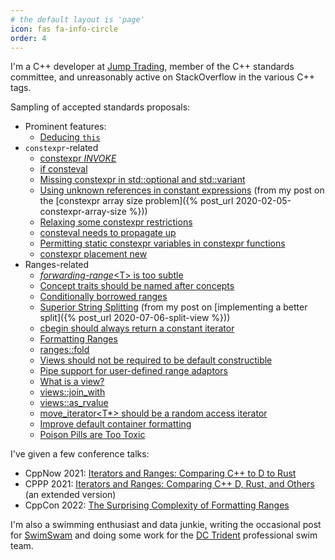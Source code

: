 ```yaml
---
# the default layout is 'page'
icon: fas fa-info-circle
order: 4
---
```


I'm a C++ developer at [Jump Trading](https://www.jumptrading.com), member of the C++ standards committee, and unreasonably active on StackOverflow in the various C++ tags.

Sampling of accepted standards proposals:

* Prominent features:
  * [Deducing `this`](https://wg21.link/p0847)
* `constexpr`-related
  * [constexpr *INVOKE*](https://wg21.link/p1065)
  * [if consteval](https://wg21.link/p1938)
  * [Missing constexpr in std::optional and std::variant](https://wg21.link/p2231)
  * [Using unknown references in constant expressions](https://wg21.link/p2280) (from my post on the [constexpr array size problem]({% post_url 2020-02-05-constexpr-array-size %}))
  * [Relaxing some constexpr restrictions](https://wg21.link/p2448)
  * [consteval needs to propagate up](https://wg21.link/p2564)
  * [Permitting static constexpr variables in constexpr functions](https://wg21.link/p2647)
  * [constexpr placement new](https://wg21.link/p2747)
* Ranges-related
  * [*forwarding-range*&lt;T> is too subtle](https://wg21.link/p1870)
  * [Concept traits should be named after concepts](https://wg21.link/p1871)
  * [Conditionally borrowed ranges](https://wg21.link/p2017)
  * [Superior String Splitting](https://wg21.link/p2210) (from my post on [implementing a better split]({% post_url 2020-07-06-split-view %}))
  * [cbegin should always return a constant iterator](https://wg21.link/p2278)
  * [Formatting Ranges](https://wg21.link/p2286)
  * [ranges::fold](https://wg21.link/p2322)
  * [Views should not be required to be default constructible](https://wg21.link/p2325)
  * [Pipe support for user-defined range adaptors](https://wg21.link/p2387)
  * [What is a view?](https://wg21.link/p2415)
  * [views::join_with](https://wg21.link/p2441)
  * [views::as_rvalue](https://wg21.link/p2446)
  * [move_iterator&lt;T*> should be a random access iterator](https://wg21.link/p2520)
  * [Improve default container formatting](https://wg21.link/p2585)
  * [Poison Pills are Too Toxic](https://wg21.link/p2602)

I've given a few conference talks:

* CppNow 2021: [Iterators and Ranges: Comparing C++ to D to Rust](https://www.youtube.com/watch?v=d3qY4dZ2r4w)
* CPPP 2021: [Iterators and Ranges: Comparing C++ D, Rust, and Others](https://www.youtube.com/watch?v=95uT0RhMGwA) (an extended version)
* CppCon 2022: [The Surprising Complexity of Formatting Ranges](https://www.youtube.com/watch?v=EQELdyecZlU)

I'm also a swimming enthusiast and data junkie, writing the occasional post for [SwimSwam](https://www.swimswam.com) and doing some work for the [DC Trident](https://www.instagram.com/dctridentisl/?hl=en) professional swim team.
